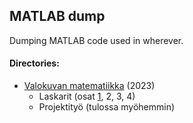 ## MATLAB dump
Dumping MATLAB code used in wherever.

#### Directories:
* [Valokuvan matematiikka](https://github.com/ellikiiski/MATLAB-dump/tree/main/2023%20Valokuvan%20matematiikka) (2023)
  * Laskarit (osat [1](https://github.com/ellikiiski/MATLAB-dump/tree/main/2023%20Valokuvan%20matematiikka/Laskarit%20osa%201), 2, 3, 4)
  * Projektityö (tulossa myöhemmin)
